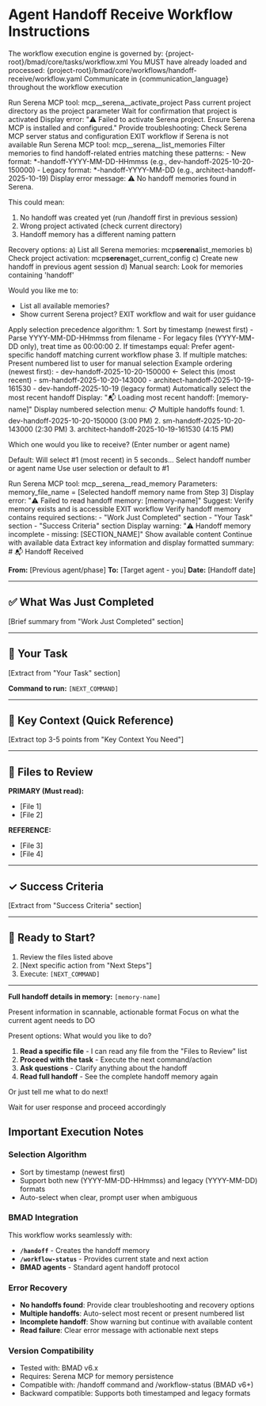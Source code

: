 # Agent Handoff Receive Workflow Instructions

<critical>The workflow execution engine is governed by: {project-root}/bmad/core/tasks/workflow.xml</critical>
<critical>You MUST have already loaded and processed: {project-root}/bmad/core/workflows/handoff-receive/workflow.yaml</critical>
<critical>Communicate in {communication_language} throughout the workflow execution</critical>

<workflow>

<step n="1" goal="Activate Serena project for memory access">
<action>Run Serena MCP tool: mcp__serena__activate_project</action>
<action>Pass current project directory as the project parameter</action>
<action>Wait for confirmation that project is activated</action>

<check if="activation fails">
  <action>Display error: "⚠️ Failed to activate Serena project. Ensure Serena MCP is installed and configured."</action>
  <action>Provide troubleshooting: Check Serena MCP server status and configuration</action>
  <action>EXIT workflow if Serena is not available</action>
</check>
</step>

<step n="2" goal="List all available handoff memories">
<action>Run Serena MCP tool: mcp__serena__list_memories</action>
<action>Filter memories to find handoff-related entries matching these patterns:
  - New format: *-handoff-YYYY-MM-DD-HHmmss (e.g., dev-handoff-2025-10-20-150000)
  - Legacy format: *-handoff-YYYY-MM-DD (e.g., architect-handoff-2025-10-19)
</action>

<check if="no handoff memories found">
  <action>Display error message:</action>
  <example>
⚠️ No handoff memories found in Serena.

This could mean:

1. No handoff was created yet (run /handoff first in previous session)
2. Wrong project activated (check current directory)
3. Handoff memory has a different naming pattern

Recovery options:
a) List all Serena memories: mcp**serena**list_memories
b) Check project activation: mcp**serena**get_current_config
c) Create new handoff in previous agent session
d) Manual search: Look for memories containing 'handoff'

Would you like me to:

- List all available memories?
- Show current Serena project?
  </example>
  <action>EXIT workflow and wait for user guidance</action>
  </check>
  </step>

<step n="3" goal="Find most recent handoff using precedence algorithm">
<action>Apply selection precedence algorithm:
  1. Sort by timestamp (newest first) - Parse YYYY-MM-DD-HHmmss from filename
     - For legacy files (YYYY-MM-DD only), treat time as 00:00:00
  2. If timestamps equal: Prefer agent-specific handoff matching current workflow phase
  3. If multiple matches: Present numbered list to user for manual selection
</action>

<example>
Example ordering (newest first):
- dev-handoff-2025-10-20-150000 ← Select this (most recent)
- sm-handoff-2025-10-20-143000
- architect-handoff-2025-10-19-161530
- dev-handoff-2025-10-19 (legacy format)
</example>

<check if="single clear handoff or most recent is obvious">
  <action>Automatically select the most recent handoff</action>
  <action>Display: "📬 Loading most recent handoff: [memory-name]"</action>
</check>

<check if="multiple handoffs from same timestamp">
  <action>Display numbered selection menu:</action>
  <example>
📋 Multiple handoffs found:
1. dev-handoff-2025-10-20-150000 (3:00 PM)
2. sm-handoff-2025-10-20-143000 (2:30 PM)
3. architect-handoff-2025-10-19-161530 (4:15 PM)

Which one would you like to receive? (Enter number or agent name)

Default: Will select #1 (most recent) in 5 seconds...
</example>
<ask>Select handoff number or agent name</ask>
<action>Use user selection or default to #1</action>
</check>
</step>

<step n="4" goal="Read the selected handoff memory">
<action>Run Serena MCP tool: mcp__serena__read_memory</action>
<action>Parameters: memory_file_name = [Selected handoff memory name from Step 3]</action>

<check if="read fails">
  <action>Display error: "⚠️ Failed to read handoff memory: [memory-name]"</action>
  <action>Suggest: Verify memory exists and is accessible</action>
  <action>EXIT workflow</action>
</check>
</step>

<step n="4.5" goal="Validate handoff memory structure">
<action>Verify handoff memory contains required sections:
  - "Work Just Completed" section
  - "Your Task" section
  - "Success Criteria" section
</action>

<check if="any section is missing">
  <action>Display warning: "⚠️ Handoff memory incomplete - missing: [SECTION_NAME]"</action>
  <action>Show available content</action>
  <action>Continue with available data</action>
</check>
</step>

<step n="5" goal="Display handoff summary in actionable format">
<action>Extract key information and display formatted summary:</action>

<example>
# 📬 Handoff Received

**From:** [Previous agent/phase]
**To:** [Target agent - you]
**Date:** [Handoff date]

---

## ✅ What Was Just Completed

[Brief summary from "Work Just Completed" section]

---

## 🎯 Your Task

[Extract from "Your Task" section]

**Command to run:** `[NEXT_COMMAND]`

---

## 🔑 Key Context (Quick Reference)

[Extract top 3-5 points from "Key Context You Need"]

---

## 📁 Files to Review

**PRIMARY (Must read):**

- [File 1]
- [File 2]

**REFERENCE:**

- [File 3]
- [File 4]

---

## ✓ Success Criteria

[Extract from "Success Criteria" section]

---

## 🚀 Ready to Start?

1. Review the files listed above
2. [Next specific action from "Next Steps"]
3. Execute: `[NEXT_COMMAND]`

---

**Full handoff details in memory:** `[memory-name]`
</example>

<action>Present information in scannable, actionable format</action>
<action>Focus on what the current agent needs to DO</action>
</step>

<step n="6" goal="Offer next actions to user">
<action>Present options:</action>

<example>
What would you like to do?

1. **Read a specific file** - I can read any file from the "Files to Review" list
2. **Proceed with the task** - Execute the next command/action
3. **Ask questions** - Clarify anything about the handoff
4. **Read full handoff** - See the complete handoff memory again

Or just tell me what to do next!
</example>

<action>Wait for user response and proceed accordingly</action>
</step>

</workflow>

## Important Execution Notes

### Selection Algorithm

- Sort by timestamp (newest first)
- Support both new (YYYY-MM-DD-HHmmss) and legacy (YYYY-MM-DD) formats
- Auto-select when clear, prompt user when ambiguous

### BMAD Integration

This workflow works seamlessly with:

- **`/handoff`** - Creates the handoff memory
- **`/workflow-status`** - Provides current state and next action
- **BMAD agents** - Standard agent handoff protocol

### Error Recovery

- **No handoffs found**: Provide clear troubleshooting and recovery options
- **Multiple handoffs**: Auto-select most recent or present numbered list
- **Incomplete handoff**: Show warning but continue with available content
- **Read failure**: Clear error message with actionable next steps

### Version Compatibility

- Tested with: BMAD v6.x
- Requires: Serena MCP for memory persistence
- Compatible with: /handoff command and /workflow-status (BMAD v6+)
- Backward compatible: Supports both timestamped and legacy formats
